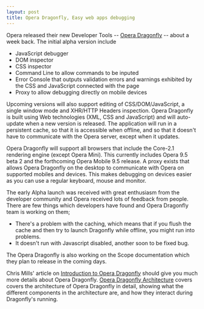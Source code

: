 ```yaml
---
layout: post
title: Opera Dragonfly, Easy web apps debugging
---
```


Opera released their new Developer Tools -- <a href="http://www.opera.com/products/dragonfly/">Opera Dragonfly</a> -- about a week back. The initial alpha version include

* JavaScript debugger
* DOM inspector
* CSS inspector
* Command Line to allow commands to be inputed
* Error Console that outputs validation errors and warnings exhibited by the CSS and JavaScript connected with the page
* Proxy to allow debugging directly on mobile devices

Upcoming versions will also support editing of CSS/DOM/JavaScript, a single window mode and XHR/HTTP Headers inspection. Opera Dragonfly is built using Web technologies (XML, CSS and JavaScript) and will auto-update when a new version is released. The application will run in a persistent cache, so that it is accessible when offline, and so that it doesn't have to communicate with the Opera server, except when it updates.

Opera Dragonfly will support all browsers that include the Core-2.1 rendering engine (except Opera Mini). This currently includes Opera 9.5 beta 2 and the forthcoming Opera Mobile 9.5 release.  A proxy exists that allows Opera Dragonfly on the desktop to communicate with Opera on supported mobiles and devices. This makes debugging on devices easier as you can use a regular keyboard, mouse and monitor.

The early Alpha launch was received with great enthusiasm from the developer community and Opera received lots of feedback from people. There are few things which developers have found and Opera Dragonfly team is working on them;

* There's a problem with the caching, which means that if you flush the cache and then try to launch Dragonfly while offline, you might run into problems.
* It doesn't run with Javascript disabled, another soon to be fixed bug.

The Opera Dragonfly is also working on the Scope documentation which they plan to release in the coming days.

Chris Mills' article on <a href="http://dev.opera.com/articles/view/introduction-to-opera-dragonfly/">Introduction to Opera Dragonfly</a> should give you much more details about Opera Dragonfly. <a href="http://dev.opera.com/articles/view/opera-dragonfly-architecture/">Opera Dragonfly Architecture</a> covers covers the architecture of Opera Dragonfly in detail, showing what the different components in the architecture are, and how they interact during Dragonfly's running.